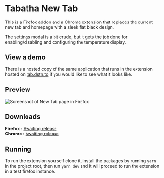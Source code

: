 # Tabatha New Tab

This is a Firefox addon and a Chrome extension that replaces the current new tab and homepage with a sleek flat black design.

The settings modal is a bit crude, but it gets the job done for enabling/disabling and configuring the temperature display.

## View a demo

There is a hosted copy of the same application that runs in the extension hosted on [tab.dstn.to](https://tab.dstn.to) if you would like to see what it looks like.

## Preview

![Screenshot of New Tab page in Firefox](https://dustin.pics/269123faeda8538b.png)

## Downloads

**Firefox** : [Awaiting release](https://dstn.to/tab-firefox)\
**Chrome** : [Awaiting release](https://dstn.to)

## Running

To run the extension yourself clone it, install the packages by running `yarn` in the project root, then run `yarn dev` and it will proceed to run the extension in a test firefox instance.
